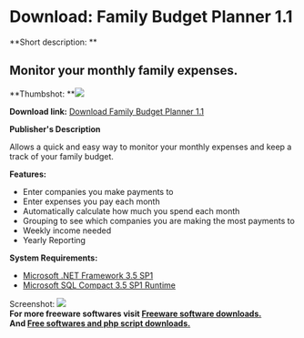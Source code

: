# Download: Family Budget Planner 1.1

**Short description: **

## Monitor your monthly family expenses.

  
**Thumbshot: **![](http://www.freewarefiles.com/screenshot/fambudgetplanner1_md.jpg)   
  
**Download link:** [Download Family Budget Planner 1.1](http://freesoftwares.boysofts.com/Family-Budget-Planner_program_45847.html)  
  

**Publisher's Description**  
  

Allows a quick and easy way to monitor your monthly expenses and keep a track
of your family budget.

**Features:**

  * Enter companies you make payments to 
  * Enter expenses you pay each month 
  * Automatically calculate how much you spend each month 
  * Grouping to see which companies you are making the most payments to 
  * Weekly income needed 
  * Yearly Reporting 

**System Requirements:**

  * [Microsoft .NET Framework 3.5 SP1](http://www.freewarefiles.com/Microsoft-NET-Framework-3_program_31320.html)
  * [Microsoft SQL Compact 3.5 SP1 Runtime](http://www.microsoft.com/downloads/details.aspx?FamilyID=68539FAE-CF03-4C3B-AEDA-769CC205FE5F&displaylang=en)

  
  
Screenshot: ![](http://www.freewarefiles.com/screenshot/fambudgetplanner1.jpg)  
**For more freeware softwares visit [Freeware software downloads.](http://freesoftwares.boysofts.com/)**   
**And [Free softwares and php script downloads.](http://www.boysofts.com/)**

